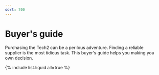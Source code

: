 ```yaml
---
sort: 700
---
```


# Buyer's guide

Purchasing the Tech2 can be a perilous adventure. Finding a reliable supplier is the most tidious task. This buyer's guide helps you making you own decision.

{% include list.liquid all=true %}